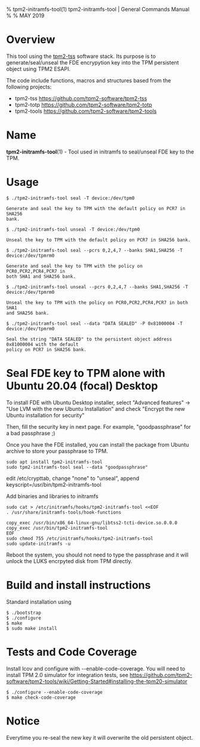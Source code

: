 % tpm2-initramfs-tool(1) tpm2-initramfs-tool | General Commands Manual
%
% MAY 2019

# Overview
This tool using the [tpm2-tss](https://github.com/tpm2-software/tpm2-tss) software stack.
Its purpose is to generate/seal/unseal the FDE encrypytion key into the TPM persistent
object using TPM2 ESAPI.

The code include functions, macros and structures based from the following projects:
* tpm2-tss   https://github.com/tpm2-software/tpm2-tss
* tpm2-totp  https://github.com/tpm2-software/tpm2-totp
* tpm2-tools https://github.com/tpm2-software/tpm2-tools

# Name
**tpm2-initramfs-tool**(1) - Tool used in initramfs to seal/unseal FDE key to the TPM.

# Usage
```
$ ./tpm2-initramfs-tool seal -T device:/dev/tpm0

Generate and seal the key to TPM with the default policy on PCR7 in SHA256
bank.

$ ./tpm2-initramfs-tool unseal -T device:/dev/tpm0

Unseal the key to TPM with the default policy on PCR7 in SHA256 bank.

$ ./tpm2-initramfs-tool seal --pcrs 0,2,4,7 --banks SHA1,SHA256 -T device:/dev/tpmrm0

Generate and seal the key to TPM with the policy on PCR0,PCR2,PCR4,PCR7 in
both SHA1 and SHA256 bank.

$ ./tpm2-initramfs-tool unseal --pcrs 0,2,4,7 --banks SHA1,SHA256 -T device:/dev/tpmrm0

Unseal the key to TPM with the policy on PCR0,PCR2,PCR4,PCR7 in both SHA1
and SHA256 bank.

$ ./tpm2-initramfs-tool seal --data "DATA SEALED" -P 0x81000004 -T device:/dev/tpmrm0

Seal the string "DATA SEALED" to the persistent object address 0x81000004 with the default
policy on PCR7 in SHA256 bank.

```

# Seal FDE key to TPM alone with Ubuntu 20.04 (focal) Desktop

To install FDE with Ubuntu Desktop installer, select "Advanced features" -> "Use LVM with the new Ubuntu Installation" and
check "Encrypt the new Ubuntu installation for security"

Then, fill the security key in next page. For example, "goodpassphrase" for a bad passphrase ;)

Once you have the FDE installed, you can install the package from Ubuntu archive
to store your passphrase to TPM.

```
sudo apt install tpm2-initramfs-tool
sudo tpm2-initramfs-tool seal --data "goodpassphrase"
```

edit /etc/crypttab, change "none" to "unseal", append keyscript=/usr/bin/tpm2-initramfs-tool

Add binaries and libraries to initramfs
```
sudo cat > /etc/initramfs/hooks/tpm2-initramfs-tool <<EOF
. /usr/share/initramfs-tools/hook-functions

copy_exec /usr/bin/x86_64-linux-gnu/libtss2-tcti-device.so.0.0.0
copy_exec /usr/bin/tpm2-initramfs-tool
EOF
sudo chmod 755 /etc/initramfs/hooks/tpm2-initramfs-tool
sudo update-initramfs -u
```

Reboot the system, you should not need to type the passphrase and it will unlock the LUKS encrpyted disk from TPM directly.

# Build and install instructions
Standard installation using
```
$ ./bootstrap
$ ./configure
$ make
$ sudo make install
```

# Tests and Code Coverage

Install lcov and configure with --enable-code-coverage.
You will need to install TPM 2.0 simulator for integration tests, see
https://github.com/tpm2-software/tpm2-tools/wiki/Getting-Started#installing-the-tpm20-simulator

```
$ ./configure --enable-code-coverage
$ make check-code-coverage
```

# Notice

Everytime you re-seal the new key it will overwrite the old persistent object.
